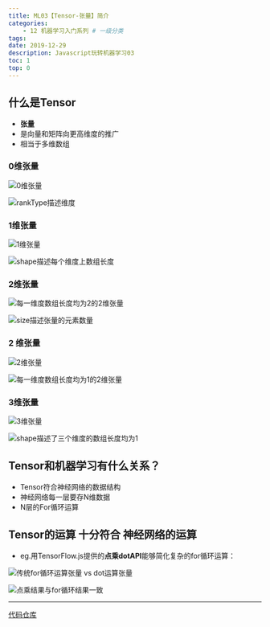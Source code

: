 ```yaml
---
title: ML03【Tensor-张量】简介
categories:
    - 12 机器学习入门系列 # 一级分类
tags:
date: 2019-12-29
description: Javascript玩转机器学习03
toc: 1
top: 0
---
```


## 什么是Tensor
- **张量**
- 是向量和矩阵向更高维度的推广
- 相当于多维数组

### 0维张量
![0维张量](/images/ai/05.png)

![rankType描述维度](/images/ai/06.png)

### 1维张量
![1维张量](/images/ai/07.png)

![shape描述每个维度上数组长度](/images/ai/08.png)

### 2维张量
![每一维度数组长度均为2的2维张量](/images/ai/09.png)

![size描述张量的元素数量](/images/ai/10.png)

### 2 维张量
![2维张量](/images/ai/11.png)

![每一维度数组长度均为1的2维张量](/images/ai/12.png)


### 3维张量
![3维张量](/images/ai/13.png)

![shape描述了三个维度的数组长度均为1](/images/ai/14.png)


## Tensor和机器学习有什么关系？
- Tensor符合神经网络的数据结构
- 神经网络每一层要存N维数据
- N层的For循环运算

## Tensor的运算 十分符合 神经网络的运算
- eg.用TensorFlow.js提供的**点乘dotAPI**能够简化复杂的for循环运算：

![传统for循环运算张量 vs dot运算张量](/images/ai/15.png)

![点乘结果与for循环结果一致](/images/ai/16.png)


---
[代码仓库](https://github.com/scarsu/js-ml.git)